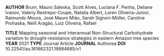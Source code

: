 **AUTHOR** 
Brum, Mauro
Saleska, Scott
Alves, Luciana F.
Penha, Deliane
Ivanov, Valeriy
Restrepo-Coupe, Natalia
Albert, Loren
Oliveira-Junior, Raimundo
Moura, José Mauro
Mião, Sarah
Signori-Müller, Caroline
Prohaska, Neill
Aragão, Luiz
Oliveira, Rafael

**TITLE** Mapping seasonal and interannual Non-Structural Carbohydrate variation to drought-resistance strategies in eastern Amazon tree species
**YEAR** 2021
**TYPE** Journal Article
**JOURNAL** Authorea
**DOI** 10.22541/au.161662321.19984685/v1